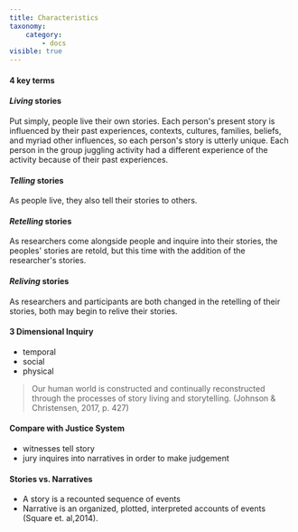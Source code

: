 ```yaml
---
title: Characteristics
taxonomy:
    category:
        - docs
visible: true
---
```

#### 4 key terms

#### *Living* stories
Put simply, people live their own stories. Each person's present story is influenced by their past experiences, contexts, cultures, families, beliefs, and myriad other influences, so each person's story is utterly unique. Each person in the group juggling activity had a different experience of the activity because of their past experiences.

#### *Telling* stories
As people live, they also tell their stories to others.

#### *Retelling* stories
As researchers come alongside people and inquire into their stories, the peoples' stories are retold, but this time with the addition of the researcher's stories.

#### *Reliving* stories
As researchers and participants are both changed in the retelling of their stories, both may begin to relive their stories.

#### 3 Dimensional Inquiry

- temporal
- social
- physical

> Our human world is constructed and continually reconstructed through the processes of story living and storytelling. (Johnson & Christensen, 2017, p. 427)


#### Compare with Justice System

- witnesses tell story
- jury inquires into narratives in order to make judgement

#### Stories vs. Narratives
- A story is a recounted sequence of events
- Narrative is an organized, plotted, interpreted accounts of events (Square et. al,2014).
